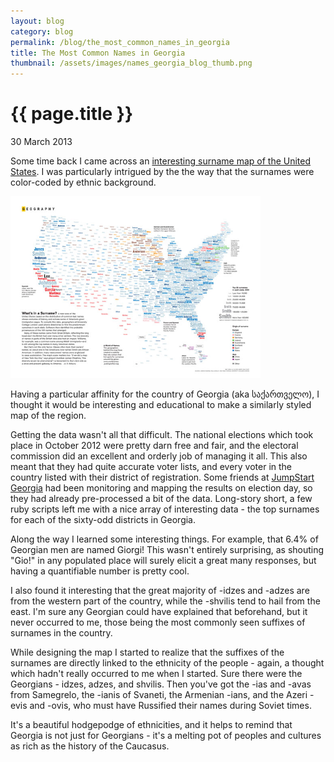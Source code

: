 ```yaml
---
layout: blog
category: blog
permalink: /blog/the_most_common_names_in_georgia
title: The Most Common Names in Georgia
thumbnail: /assets/images/names_georgia_blog_thumb.png
---
```


{{ page.title }}
================
<span class="postdate">30 March 2013</span>

Some time back I came across an <a href="http://spatialanalysis.co.uk/2011/01/whats-in-a-surname/" target="blank">interesting surname map of the United States</a>. I was particularly intrigued by the the way that the surnames were color-coded by ethnic background.

<a href="http://spatialanalysis.co.uk/2011/01/whats-in-a-surname/" target="blank"><img src="/assets/images/surnames_usa.jpg" width="400" alt="USA Surname Map" /></a>

Having a particular affinity for the country of Georgia (aka <span class="smaller">საქართველო</span>), I thought it would be interesting and educational to make a similarly styled map of the region.

Getting the data wasn't all that difficult. The national elections which took place in October 2012 were pretty darn free and fair, and the electoral commission did an excellent and orderly job of managing it all. This also meant that they had quite accurate voter lists, and every voter in the country listed with their district of registration. Some friends at <a href="http://jumpstart.ge" target="blank">JumpStart Georgia</a> had been monitoring and mapping the results on election day, so they had already pre-processed a bit of the data. Long-story short, a few ruby scripts left me with a nice array of interesting data - the top surnames for each of the sixty-odd districts in Georgia.

Along the way I learned some interesting things. For example, that 6.4% of Georgian men are named Giorgi! This wasn't entirely surprising, as shouting "Gio!" in any populated place will surely elicit a great many responses, but having a quantifiable number is pretty cool.

I also found it interesting that the great majority of -idzes and -adzes are from the western part of the country, while the -shvilis tend to hail from the east. I'm sure any Georgian could have explained that beforehand, but it never occurred to me, those being the most commonly seen suffixes of surnames in the country.

While designing the map I started to realize that the suffixes of the surnames are directly linked to the ethnicity of the people - again, a thought which hadn't really occurred to me when I started. Sure there were the Georgians - idzes, adzes, and shvilis. Then you've got the -ias and -avas from Samegrelo, the -ianis of Svaneti, the Armenian -ians, and the Azeri -evis and -ovis, who must have Russified their names during Soviet times.

It's a beautiful hodgepodge of ethnicities, and it helps to remind that Georgia is not just for Georgians - it's a melting pot of peoples and cultures as rich as the history of the Caucasus.










